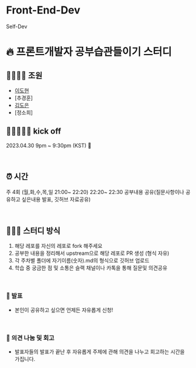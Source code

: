 # Front-End-Dev
Self-Dev

# 🔥 프론트개발자 공부습관들이기 스터디


## 👨‍👩‍👦‍👦 조원

- [이도현](https://github.com/9598dohyun)
- [추경훈]
- [김도은](https://github.com/gardenerdoeun)
- [정소희]


## 🏃🏽‍♀️🏃‍♂️ kick off

2023.04.30 9pm ~ 9:30pm (KST) 🎄

<br>

## ⏰ 시간

주 4회 (월,화,수,목,일 21:00~ 22:20)
22:20~ 22:30 공부내용 공유(질문사항이나 공유하고 싶은내용 발표, 깃허브 자료공유)

<br>

## 👩🏻‍💻 스터디 방식

1. 해당 레포를 자신의 레포로 fork 해주세요 
2. 공부한 내용을 정리해서 upstream으로 해당 레포로 PR 생성 (형식 자유)
3. 각 주차별 폴더에 자기이름(숫자).md의 형식으로 깃허브 업로드
4. 학습 중 궁금한 점 및 소통은 슬랙 채널이나 카톡을 통해 질문및 의견공유

<br>

### 💬 발표

- 본인이 공유하고 싶으면 언제든 자유롭게 신청!

<br>

### 🤔 의견 나눔 및 회고

- 발표자들의 발표가 끝난 후 자유롭게 주제에 관해 의견을 나누고 회고하는 시간을 가집니다.

